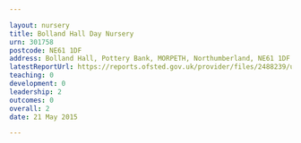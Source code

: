 ```yaml
---

layout: nursery
title: Bolland Hall Day Nursery
urn: 301758
postcode: NE61 1DF
address: Bolland Hall, Pottery Bank, MORPETH, Northumberland, NE61 1DF
latestReportUrl: https://reports.ofsted.gov.uk/provider/files/2488239/urn/301758.pdf
teaching: 0
development: 0
leadership: 2
outcomes: 0
overall: 2
date: 21 May 2015

---
```

